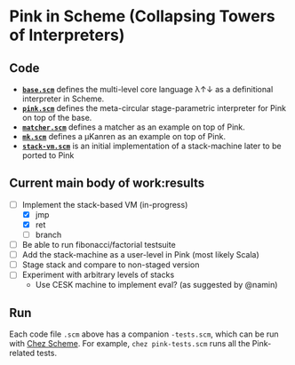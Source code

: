 # Pink in Scheme (Collapsing Towers of Interpreters)

## Code
* __[`base.scm`](base.scm)__ defines the multi-level core language λ↑↓ as a definitional interpreter in Scheme.
* __[`pink.scm`](pink.scm)__ defines the meta-circular stage-parametric interpreter for Pink on top of the base.
* __[`matcher.scm`](matcher.scm)__ defines a matcher as an example on top of Pink.
* __[`mk.scm`](mk.scm)__ defines a µKanren as an example on top of Pink.
* __[`stack-vm.scm`](stack-vm.scm)__ is an initial implementation of a stack-machine later to be ported to Pink

## Current main body of work:results 
  - [ ] Implement the stack-based VM (in-progress)
    - [x] jmp
    - [x] ret
    - [ ] branch
  - [ ] Be able to run fibonacci/factorial testsuite
  - [ ] Add the stack-machine as a user-level in Pink (most likely Scala)
  - [ ] Stage stack and compare to non-staged version
  - [ ] Experiment with arbitrary levels of stacks
    * Use CESK machine to implement eval? (as suggested by @namin)

## Run
Each code file `.scm` above has a companion `-tests.scm`, which can be run with [Chez Scheme](https://cisco.github.io/ChezScheme/).
For example, `chez pink-tests.scm` runs all the Pink-related tests.